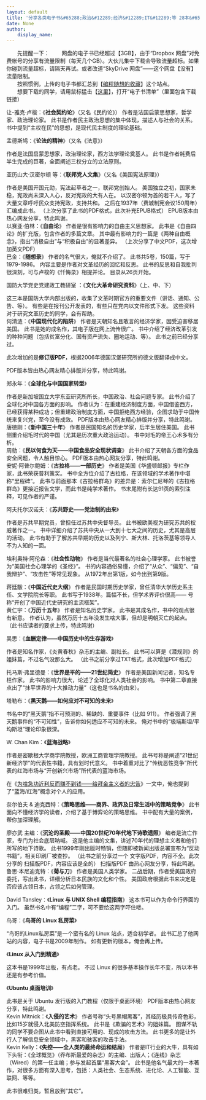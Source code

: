 ```yaml
---
layout: default
title: '分享各类电子书&#65288;政治&#12289;经济&#12289;IT&#12289;等 28本&#65289;'
date: None
author:
    display_name: 
---
```


  
  
　　先提醒一下： 　　网盘的电子书已经超过【3GB】，由于“Dropbox 网盘”对免费帐号的分享有流量限制（每天几个GB）。大伙儿集中下载会导致流量超标。如果你碰到流量超标，请隔天再试。或者改道“SkyDrive 网盘”——这个网盘【没有】流量限制。  
　　按照惯例，上传的电子书都汇总到【[编程随想的收藏](https://github.com/programthink/)】这个站点。  
　　想要下载的同学，请用鼠标猛击【[这里](https://github.com/programthink/books)】，打开“电子书清单”（里面包含下载链接）  
  
  
  
让-雅克·卢梭：《**社会契约论**》（又名《民约论》） 作者是法国启蒙思想家，哲学家、政治理论家。 此书是作者民主政治思想的集中体现，描述人与社会的关系。 书中提到“主权在民”的思想，是现代民主制度的理论基础。

孟德斯鸠：《**论法的精神**》（又名《法意》）

作者是法国启蒙思想家，政治理论家，西方法学理论奠基人。 此书是作者耗费后半生完成的巨著，全面阐述三权分立的立法原则。

亚历山大·汉密尔顿 等：《**联邦党人文集**》（又名《美国宪法原理》）

作者是美国开国元勋，宪法起草者之一，联邦党创始人。 美国独立之初，国家未稳，宪政尚未深入人心，反对宪政的大有人在。 以汉密尔顿为首的若干人，写了大量文章呼吁民众支持宪政，支持共和。 之后在1937年（费城制宪会议150周年）汇编成此书。 （上次分享了此书的PDF格式，此次补充EPUB格式） EPUB版本由热心网友分享，特此鸣谢。  
以赛亚·伯林：《**自由论**》 作者是很有影响力的自由主义思想家。 此书是《自由四论》的扩充版，包含作者的多篇文章。 其中最有影响力的一篇是《两种自由概念》，指出“消极自由”与“积极自由”的显著差异。 （上次分享了中文PDF，这次增加英文PDF）  
巴金：《**随想录**》 作者的名气很大，俺就不介绍了。 此书共5卷，150篇，写于1979-1986。 内容主要是作者对文革经历的回忆和反思。 此书的反思和自我批判很深刻，可与卢梭的《忏悔录》相提并论。 目录从26页开始。

国防大学党史党建政工教研室 ：《**文化大革命研究资料**》（上、中、下）

这三本是国防大学内部出版的，收集了文革时期官方的重要文件（讲话、通知、公告、等）。 有些是在报刊公开发表的，有些只在党内以文件形式下发。 这些资料对于研究文革历史的同学，会有帮助。  
何清涟：《**中国现代化的陷阱**》 作者是天朝知名且敢言的经济学家，因受迫害移居美国。 此书是她的成名作，其电子版在网上流传很广。 书中介绍了经济改革引发的种种问题（包括贫富分化、国有资产流失、圈地运动、等）。 此书之前已经分享过。

此次增加的是**修订版PDF**，根据2006年德国汉堡研究所的德文版翻译成中文。

PDF版本皆由热心网友精心排版并分享，特此鸣谢。

郑永年：《**全球化与中国国家转型**》

作者是新加坡国立大学东亚研究所所长，中国政治、社会问题专家。 此书介绍了全球化对中国各方面的影响。 作者认为：在重建经济制度方面，中国借鉴西方，已经获得某种成功；但重建政治制度方面，中国拒绝西方经验，企图求助于中国传统来复兴党，至今没有成效。 PDF版本由热心网友精心排版并分享，特此鸣谢。  
唐徳刚：《**新中国三十年**》 作者是民国知名的历史学家，后半生居住美国。 此书侧重介绍毛时代的中国（尤其是历次重大政治运动）。 书中对毛的帝王心术多有分析。  
周勍：《**民以何食为天——中国食品安全现状调查**》 此书介绍了天朝各方面的食品安全问题，令人触目惊心。 PDF版本由热心网友分享，特此鸣谢。  
安妮·阿普尔鲍姆：《**古拉格——一部历史**》 作者是美国《华盛顿邮报》专栏作家，此书荣获普利策奖。 书中全方位介绍了古拉格，在该领域的学术著作中堪称“里程碑”。 此书与前面那本《古拉格群岛》的差异是：索尔仁尼琴的《古拉格群岛》更接近报告文学，而此书是纯学术著作。 书末尾附有长达91页的索引注释，可见作者的严谨。

阿夫托尔汉诺夫：《**苏共野史——党治制的由来**》

作者是苏共早期党员，曾担任过苏共中央督导员。 此书被欧美视为研究苏共的权威著作之一。 书中详细介绍了苏共中央从一大到十七大之间的历史，尤其是高层的活动。 此书有助于了解苏共早期的历史以及列宁、斯大林、托洛茨基等领导人不为人知的一面。  
  
埃利奥特·阿伦森：《**社会性动物**》 作者是当代最著名的社会心理学家。 此书被誉为“美国社会心理学的《圣经》”。 书的内容通俗易懂，介绍了“从众”、“偏见”、“自我辩护”、“攻击性”等常见现象。 从1972年出第1版，如今出到第9版。  
  
蒋廷黻：《**中国近代史大纲**》 作者是民国时期历史学家，曾任清华大学历史系主任、文学院院长等职。 此书写于1938年。篇幅不长，但学术界评价很高—— 号称“开创了中国近代史研究的主流框架”。  
黄仁宇：《**万历十五年**》 作者是知名历史学家。 此书是其成名作，书中的观点很有新意。 作者认为，虽然万历十五年没发生啥大事，但却是明朝灭亡的起点。 （此书应读者的要求上传，特此鸣谢）

吴思：《**血酬定律——中国历史中的生存游戏**》

作者是知名作家，《炎黄春秋》杂志的主编、副社长。 此书可以算是《潜规则》的姐妹篇，不过名气没那么大。 （此书之前分享过TXT格式，此次增加PDF格式）  
  
托马斯·弗里德曼：《**世界是平的——21世纪简史**》 作者是美国新闻记者，知名专栏作家。 此书的影响力很大，论述了全球化对人类社会的影响。 书中第二章直接点出了“抹平世界的十大推动力量”（这也是书名的由来）。

塔勒布：《**黑天鹅——如何应对不可知的未来**》

书名中的“黑天鹅”指不可预测的、稀缺的、重要事件（比如 911）。 作者强调了黑天鹅事件的“不可知性”，告诉你如何适应不可知的未来。 俺对书中的“极端斯坦/平均斯坦”理论印象很深。

W. Chan Kim：《**蓝海战略**》

作者是密歇根大学商学院教授，欧洲工商管理学院教授。 此书号称是阐述“21世纪新经济学”的代表性书籍，具有划时代意义。 书中着重对比了“传统恶性竞争”所代表的红海市场与“开创新兴市场”所代表的蓝海市场。

在《[为啥急功近利反而赚不到钱——给拜金主义者的忠告](https://program-think.blogspot.com/2014/01/misunderstanding-about-making-money.html)》一文中，俺也提到了“蓝海/红海”概念对个人的应用。

  
奈尔伯夫 & 迪克西特：《**策略思维——商界、政界及日常生活中的策略竞争**》 此书面向不懂经济学的读者，介绍了基于博弈论的策略思维。 书中配有大量的案例，帮你加深理解。  
  
廖亦武 主编：《**沉沦的圣殿——中国20世纪70年代地下诗歌遗照**》 编者是流亡作家，专门为社会底层呐喊。 这是他主编的文集，讲述70年代的理想主义者和他们所写的地下诗歌。 此书1999年刚出版时畅销，但随即被新闻出版总署宣布为“反动书籍”，相关印刷厂被查抄。 （此书之前分享过一个 文字版PDF，内容不全。此次分享的 扫描版PDF，内容应该是全的） 扫描版PDF 由热心网友分享，特此鸣谢。  
鲁思·本尼迪克特：《**菊与刀**》 作者是美国人类学家。 二战后期，作者受美国政府委托，写出此书，详细分析日本民族的文化和个性。 美国政府根据此书来决定是否应该占领日本，占领之后如何管理。  
  
David Tansley：《**Linux 与 UNIX Shell 编程指南**》 这本书可以作为命令行界面的入门。 虽然书名中有“编程”二字，可不要给这两字吓住喽。

鸟哥：《**鸟哥的 Linux 私房菜**》

“鸟哥的Linux私房菜”是一个蛮有名的 Linux 站点，适合初学者。 此书汇总了他网站的内容，电子书是2009年制作。 如有更新的版本，俺会再上传。

《**Linux 从入门到精通**》

这本书是1999年出版，有点老。 不过 Linux 的很多基本操作长年不变，所以本书还是有参考价值。

《**Ubuntu 桌面培训**》

此书是关于 Ubuntu 发行版的入门教程（仅限于桌面环境） PDF版本由热心网友分享，特此鸣谢。  
Kevin Mitnick：《**入侵的艺术**》 作者号称“头号黑帽黑客”，其经历极具传奇色彩，比如15岁就侵入北美防空指挥系统。 此书是《欺骗的艺术》的姐妹篇。 图谋不轨的同学不要企图从此书中看到直接可用的、现成的攻击方法。 此书更多的是让外行人了解信息安全领域中，黑客和骇客的攻击手法。  
Kevin Kelly：《**失控——全人类的最终命运和结局**》 作者是IT行业的大牛，具有如下头衔：《全球概览》（乔布斯最爱的杂志）的主编、出版人；《连线》杂志（Wired）的第一任主编；参与发起首届“黑客大会”。 此书是他名气最大的一本著作，对很多方面有深入思考，包括：人类社会、生态系统、进化论、人工智能、互联网、等等。

此书很难归类，暂且放到“其它”。

